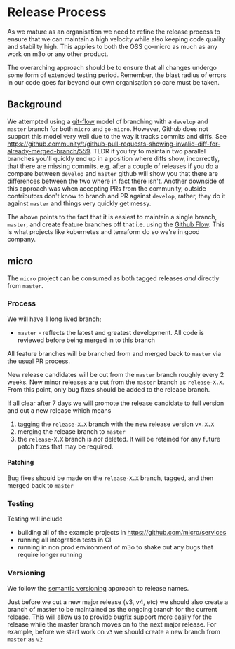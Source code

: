 # Release Process

As we mature as an organisation we need to refine the release process to ensure that we can maintain a high velocity while also keeping code quality and stability high. This applies to both the OSS go-micro as much as any work on m3o or any other product.

The overarching approach should be to ensure that all changes undergo some form of extended testing period. Remember, the blast radius of errors in our code goes far beyond our own organisation so care must be taken.

## Background
We attempted using a [git-flow](https://nvie.com/posts/a-successful-git-branching-model/) model of branching with a `develop` and `master` branch for both `micro` and `go-micro`. However, Github does not support this model very well due to the way it tracks commits and diffs. See https://github.community/t/github-pull-requests-showing-invalid-diff-for-already-merged-branch/559. TLDR if you try to maintain two parallel branches you'll quickly end up in a position where diffs show, incorrectly, that there are missing commits. e.g. after a couple of releases if you do a compare between `develop` and `master` github will show you that there are differences between the two where in fact there isn't. Another downside of this approach was when accepting PRs from the community, outside contributors don't know to branch and PR against `develop`, rather, they do it against `master` and things very quickly get messy. 

The above points to the fact that it is easiest to maintain a single branch, `master`, and create feature branches off that i.e. using the [Github Flow](https://guides.github.com/introduction/flow/). This is what projects like kubernetes and terraform do so we're in good company. 

## micro

The `micro` project can be consumed as both tagged releases *and* directly from `master`. 

### Process
We will have 1 long lived branch; 
- `master` - reflects the latest and greatest development. All code is reviewed before being merged in to this branch

All feature branches will be branched from and merged back to `master` via the usual PR process. 

New release candidates will be cut from the `master` branch roughly every 2 weeks. New minor releases are cut from the `master` branch as `release-X.X`. From this point, only bug fixes should be added to the release branch. 

If all clear after 7 days we will promote the release candidate to full version and cut a new release which means
1. tagging the `release-X.X` branch with the new release version `vX.X.X`
2. merging the release branch to `master`
3. the `release-X.X` branch is *not* deleted. It will be retained for any future patch fixes that may be required.

#### Patching
Bug fixes should be made on the `release-X.X` branch, tagged, and then merged back to `master`

### Testing
Testing will include 
- building all of the example projects in https://github.com/micro/services
- running all integration tests in CI 
- running in non prod environment of m3o to shake out any bugs that require longer running

### Versioning
We follow the [semantic versioning](https://semver.org/) approach to release names. 

Just before we cut a new major release (v3, v4, etc) we should also create a branch of master to be maintained as the ongoing branch for the current release. This will allow us to provide bugfix support more easily for the release while the master branch moves on to the next major release. For example, before we start work on `v3` we should create a new branch from `master` as `v2`
